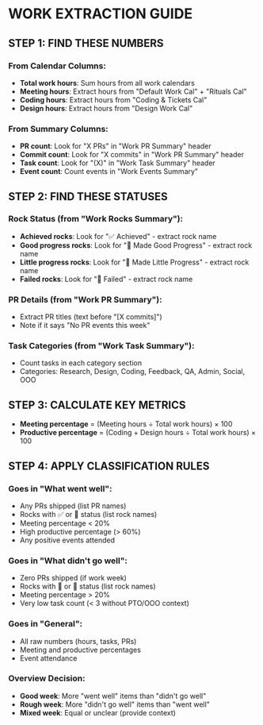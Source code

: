 # WORK EXTRACTION GUIDE

## STEP 1: FIND THESE NUMBERS

### From Calendar Columns:

- **Total work hours**: Sum hours from all work calendars
- **Meeting hours**: Extract hours from "Default Work Cal" + "Rituals Cal"
- **Coding hours**: Extract hours from "Coding & Tickets Cal"
- **Design hours**: Extract hours from "Design Work Cal"

### From Summary Columns:

- **PR count**: Look for "X PRs" in "Work PR Summary" header
- **Commit count**: Look for "X commits" in "Work PR Summary" header
- **Task count**: Look for "(X)" in "Work Task Summary" header
- **Event count**: Count events in "Work Events Summary"

## STEP 2: FIND THESE STATUSES

### Rock Status (from "Work Rocks Summary"):

- **Achieved rocks**: Look for "✅ Achieved" - extract rock name
- **Good progress rocks**: Look for "👾 Made Good Progress" - extract rock name
- **Little progress rocks**: Look for "🚧 Made Little Progress" - extract rock name
- **Failed rocks**: Look for "🥊 Failed" - extract rock name

### PR Details (from "Work PR Summary"):

- Extract PR titles (text before "[X commits]")
- Note if it says "No PR events this week"

### Task Categories (from "Work Task Summary"):

- Count tasks in each category section
- Categories: Research, Design, Coding, Feedback, QA, Admin, Social, OOO

## STEP 3: CALCULATE KEY METRICS

- **Meeting percentage** = (Meeting hours ÷ Total work hours) × 100
- **Productive percentage** = (Coding + Design hours ÷ Total work hours) × 100

## STEP 4: APPLY CLASSIFICATION RULES

### Goes in "What went well":

- Any PRs shipped (list PR names)
- Rocks with ✅ or 👾 status (list rock names)
- Meeting percentage < 20%
- High productive percentage (> 60%)
- Any positive events attended

### Goes in "What didn't go well":

- Zero PRs shipped (if work week)
- Rocks with 🥊 or 🚧 status (list rock names)
- Meeting percentage > 20%
- Very low task count (< 3 without PTO/OOO context)

### Goes in "General":

- All raw numbers (hours, tasks, PRs)
- Meeting and productive percentages
- Event attendance

### Overview Decision:

- **Good week**: More "went well" items than "didn't go well"
- **Rough week**: More "didn't go well" items than "went well"
- **Mixed week**: Equal or unclear (provide context)
